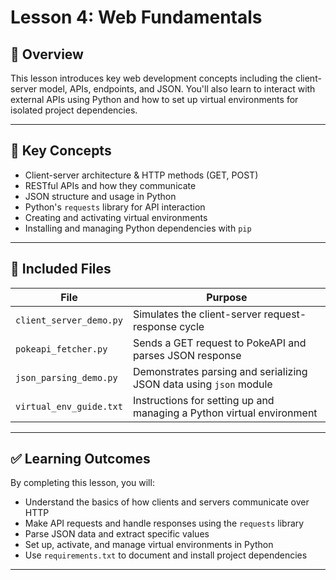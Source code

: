 # Lesson 4: Web Fundamentals

## 📌 Overview
This lesson introduces key web development concepts including the client-server model, APIs, endpoints, and JSON. You'll also learn to interact with external APIs using Python and how to set up virtual environments for isolated project dependencies.

---

## 🔑 Key Concepts

- Client-server architecture & HTTP methods (GET, POST)
- RESTful APIs and how they communicate
- JSON structure and usage in Python
- Python's `requests` library for API interaction
- Creating and activating virtual environments
- Installing and managing Python dependencies with `pip`

---

## 📂 Included Files

| File                       | Purpose                                                              |
|----------------------------|----------------------------------------------------------------------|
| `client_server_demo.py`   | Simulates the client-server request-response cycle                   |
| `pokeapi_fetcher.py`      | Sends a GET request to PokeAPI and parses JSON response              |
| `json_parsing_demo.py`    | Demonstrates parsing and serializing JSON data using `json` module   |
| `virtual_env_guide.txt`   | Instructions for setting up and managing a Python virtual environment|

---

## ✅ Learning Outcomes

By completing this lesson, you will:
- Understand the basics of how clients and servers communicate over HTTP
- Make API requests and handle responses using the `requests` library
- Parse JSON data and extract specific values
- Set up, activate, and manage virtual environments in Python
- Use `requirements.txt` to document and install project dependencies

---

